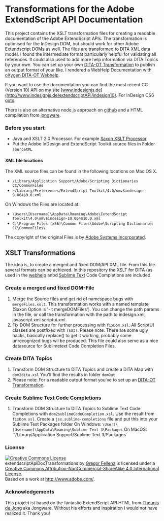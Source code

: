# Transformations for the Adobe ExtendScript API Documentation 

This project contains the XSLT transformation files for creating a readable documentation of the Adobe ExtendScript APIs. The transformation is optimised for the InDesign DOM, but should work for other Adobe Extendscript DOMs as well. The files are transformed to [DITA](http://en.wikipedia.org/wiki/Darwin_Information_Typing_Architecture) XML data model. I found the intermediate format particularly helpful for validating all references. It could also used to add more help information via DITA Topics by your own. 
You can set up your own [DITA-OT Transformation](http://dita-ot.github.io/) to publish an output format of your like. I rendered a WebHelp Documentation with [oXygen DITA-OT Webhelp](http://www.oxygenxml.com/).

If you want to use the documentation you can find the most recent CC (Version 10) API on my site [www.indesignjs.de](http://www.indesignjs.de/extendscriptAPI/indesign10). For InDesign CS6 [goto](http://www.indesignjs.de/extendscriptAPI/indesign8).

There is also an alternative node.js approach on [github](https://github.com/yearbookmachine/extendscript-api-documentation) and a HTML compilation from [jongware](http://www.jongware.com/idjshelp.html).


### Before you start

  - Java and XSLT 2.0 Processor. For example [Saxon XSLT Processor](http://www.saxonica.com/welcome/welcome.xml)
  - Put the Adobe InDesign and ExtendScript Toolkit  source files in Folder `sourceXML`

#### XML file locations

The XML source files can be found in the following locations on Mac OS X. 

  - `/Library/Application Support/Adobe/Scripting Dictionaries CC/CommonFiles`
  - `~/Library/Preferences/ExtendScript Toolkit/4.0/omv$indesign-9.064$9.0.xml`

On Windows the Files are located at:

  - `\Users\[Username]\AppData\Roaming\Adobe\ExtendScript Toolkit\4.0\omv$indesign-10.064$10.0.xml`
  - `C:\Program Files (x86)\Common Files\Adobe\Scripting Dictionaries CC\CommonFiles\`
 
The copyright of the original Files is by <a href="http://www.adobe.com">Adobe Systems Incorporated</a>.

## XSLT Transformations

The idea is, to create a merged and fixed DOM/API XML file. From this file several formats can be achieved. In this repository the XSLT for DITA (as used in the [webhelp](http://www.indesignjs.de/extendscriptAPI) anbd [Sublime Text](http://www.sublimetext.com/) Code Completions are included. 

### Create a merged and fixed DOM-File
1. Merge the Source files and get rid of namespace bugs with `mergeFiles.xslt`.  This transformation works with a named template (Saxon Option is '-it mergeDOMFiles'). You can change the path params in the file, or call the transformation with the path to indesign.xml, javascript.xml scriptui.xml.
2. Fix DOM Structure for further processing with `fixDom.xsl`. All ScriptUI classes are postfixed with `(SUI)`. Please note: There are some ugly hacks, basically replace() to get it working, probably some unrecognized bugs wil be produced. This file could also serve as a nice datasource for  Sublimetext Code Completion Files. 

### Create DITA Topics
1. Transform DOM Structure to DITA Topics and create a DITA Map with `dom2dita.xsl` You'll find the results in folder `domOut`
2. Please note: For a readable output format you've to set up an [DITA-OT Transformation](http://dita-ot.github.io/).

### Create Sublime Text Code Completions 
1. Transform DOM Structure to DITA Topics to Sublime Text Code Completions with `dom2sublimeCodeCompletion.xsl`. Use the result from `fixDom.xsl`. Create a `jsx.sublime-completions` file and put this into your Sublime Text Packages folder 
On Windows: `\Users\[Username]\AppData\Roaming\Sublime Text 3\Packages`
On MacOS: ``/Library/Application Support/Sublime Text 3/Packages`


### License

<a rel="license" href="http://creativecommons.org/licenses/by-nc-sa/4.0/"><img alt="Creative Commons License" style="border-width:0" src="https://i.creativecommons.org/l/by-nc-sa/4.0/88x31.png" /></a><br /><span xmlns:dct="http://purl.org/dc/terms/" property="dct:title">extendscriptApiDocTransformations
</span> by <a xmlns:cc="http://creativecommons.org/ns#" href="http://www.publishingx.de/" property="cc:attributionName" rel="cc:attributionURL">Gregor Fellenz</a> is licensed under a <a rel="license" href="http://creativecommons.org/licenses/by-nc-sa/4.0/">Creative Commons Attribution-NonCommercial-ShareAlike 4.0 International License</a>.<br />Based on a work at <a xmlns:dct="http://purl.org/dc/terms/" href="http://www.adobe.com/" rel="dct:source">http://www.adobe.com/</a>.

### Acknowledgements
This project ist based on the fantastic ExtendScript API HTML from <a href="http://www.jongware.com/idjshelp.html">Theunis de Jong</a> aka Jongware. Without his efforts and inspiration I would not have realized it. Thank you!
